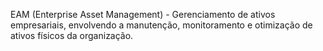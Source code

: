 EAM (Enterprise Asset Management) - Gerenciamento de ativos empresariais, envolvendo a manutenção, monitoramento e otimização de ativos físicos da organização.